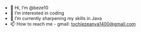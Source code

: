 - 👋 Hi, I’m @beze10
- 👀 I’m interested in coding
- 🌱 I’m currently sharpening my skills in Java
- 📫 How to reach me - gmail: tochiezeanya1400@gmail.com

<!---
beze10/beze10 is a ✨ special ✨ repository because its `README.md` (this file) appears on your GitHub profile.
You can click the Preview link to take a look at your changes.
--->

